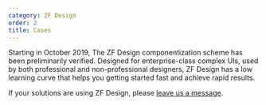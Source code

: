 ```yaml
---
category: ZF Design
order: 2
title: Cases
---
```


Starting in October 2019, The ZF Design componentization scheme has been preliminarily verified. Designed for enterprise-class complex UIs, used by both professional and non-professional designers, ZF Design has a low learning curve that helps you getting started fast and achieve rapid results.

If your solutions are using ZF Design, please [leave us a message](https://github.com/ant-design/ant-design/issues/477).
